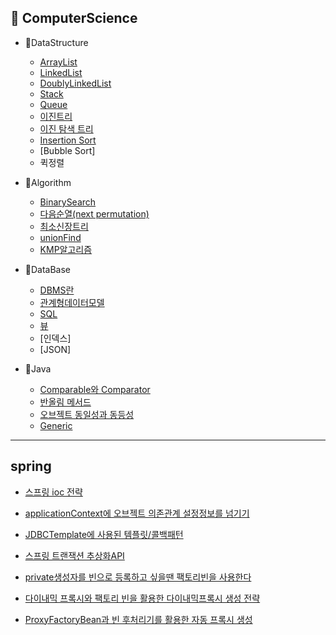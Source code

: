 <h2>📌 ComputerScience</h2>

* 📌DataStructure

  * [ArrayList](https://github.com/Jung-MinGi/dataStructure/blob/master/ArrayList.md)
  * [LinkedList](https://github.com/Jung-MinGi/dataStructure/blob/master/LinkedList.md)
  * [DoublyLinkedList](https://github.com/Jung-MinGi/dataStructure/blob/master/DoublyLinkedList.md)
  * [Stack](https://github.com/Jung-MinGi/dataStructure/blob/master/stack.md)
  * [Queue](https://github.com/Jung-MinGi/dataStructure/blob/master/Queue.md)
  * [이진트리](https://github.com/Jung-MinGi/dataStructure/blob/master/binaryTree.md)
  * [이진 탐색 트리](https://github.com/Jung-MinGi/dataStructure/blob/master/binarySearchTree.md)
  * [Insertion Sort](https://github.com/Jung-MinGi/dataStructure/blob/195ab397b40ceadbc1b5d7e5df21a0711fd6dee9/src/main/java/com/java/dataStructureStudy/sort/InsertionSort.java#L12)
  * [Bubble Sort]
  * 퀵정렬

* 📌Algorithm
  * [BinarySearch](https://github.com/Jung-MinGi/dataStructure/blob/master/BinarySearch.md)   
  * [다음순열(next permutation)](https://github.com/Jung-MinGi/dataStructure/blob/master/next%20permutation.md)
  * [최소신장트리](https://github.com/Jung-MinGi/dataStructure/blob/master/%EC%B5%9C%EC%86%8C%EC%8B%A0%EC%9E%A5%ED%8A%B8%EB%A6%AC.md)
  * [unionFind](https://github.com/Jung-MinGi/dataStructure/blob/master/unionFind.md)
  * [KMP알고리즘](https://github.com/Jung-MinGi/ComputerScience/blob/master/kmp.md)

* 📌DataBase
  * [DBMS란](https://github.com/Jung-MinGi/ComputerScience/blob/master/dbms.md)
  * [관계형데이터모델](https://github.com/Jung-MinGi/ComputerScience/blob/master/%EA%B4%80%EA%B3%84%ED%98%95%20%EB%8D%B0%EC%9D%B4%ED%84%B0%20%EB%AA%A8%EB%8D%B8%20.md)
  * [SQL](https://github.com/Jung-MinGi/dataStructure/blob/master/SQL.md)
  * [뷰](https://github.com/Jung-MinGi/ComputerScience/blob/master/view.md)
  * [인덱스]
  * [JSON]
* 📌Java
  * [Comparable와 Comparator](https://github.com/Jung-MinGi/dataStructure/blob/master/ComparableAndComparator.md)
  * [반올림 메서드](https://github.com/Jung-MinGi/dataStructure/blob/master/%EB%B0%98%EC%98%AC%EB%A6%BC%EB%A9%94%EC%84%9C%EB%93%9C.md)
  * [오브젝트 동일성과 동등성](https://github.com/Jung-MinGi/dataStructure/blob/master/%EB%8F%99%EC%9D%BC%EC%84%B1%EA%B3%BC%EB%8F%99%EB%93%B1%EC%84%B1.md)
  * [Generic](https://github.com/Jung-MinGi/dataStructure/blob/master/generic.md)
<hr>

## spring
* [스프링 ioc 전략](https://github.com/Jung-MinGi/ComputerScience/blob/master/springIoC.md)

* [applicationContext에 오브젝트 의존관계 설정정보를 넘기기](https://github.com/Jung-MinGi/SpringStudy/blob/master/applicationContext%EC%97%90%20%EC%98%A4%EB%B8%8C%EC%A0%9D%ED%8A%B8%EC%9D%98%EC%A1%B4%EA%B4%80%EA%B3%84%20%EC%84%A4%EC%A0%95.md)

* [JDBCTemplate에 사용된 템플릿/콜백패턴](https://github.com/Jung-MinGi/SpringStudy/blob/master/JDBCTemplate.md)
  
* [스프링 트랜잭션 추상화API](https://github.com/Jung-MinGi/SpringStudy/blob/master/springTransactionAPI.md)

* [private생성자를 빈으로 등록하고 싶을땐 팩토리빈을 사용한다](https://github.com/Jung-MinGi/SpringStudy/blob/master/factoryBean.md)

* [다이내믹 프록시와 팩토리 빈을 활용한 다이내믹프록시 생성 전략](https://github.com/Jung-MinGi/SpringStudy/blob/master/%EB%8B%A4%EC%9D%B4%EB%82%B4%EB%AF%B9%20%ED%94%84%EB%A1%9D%EC%8B%9C.md)

* [ProxyFactoryBean과 빈 후처리기를 활용한 자동 프록시 생성](https://github.com/Jung-MinGi/SpringStudy/blob/master/ProxyFactoryBean%EA%B3%BC%20%EB%B9%88%20%ED%9B%84%EC%B2%98%EB%A6%AC%EA%B8%B0%EB%A5%BC%20%ED%99%9C%EC%9A%A9%ED%95%9C%20%EC%9E%90%EB%8F%99%20%ED%94%84%EB%A1%9D%EC%8B%9C%20%EC%83%9D%EC%84%B1.md)

